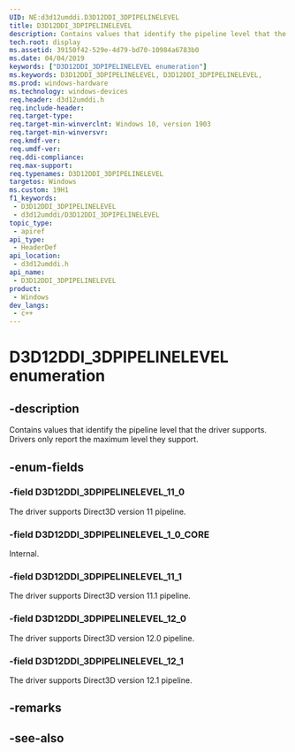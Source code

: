```yaml
---
UID: NE:d3d12umddi.D3D12DDI_3DPIPELINELEVEL
title: D3D12DDI_3DPIPELINELEVEL
description: Contains values that identify the pipeline level that the driver supports.
tech.root: display
ms.assetid: 39150f42-529e-4d79-bd70-10984a6783b0
ms.date: 04/04/2019
keywords: ["D3D12DDI_3DPIPELINELEVEL enumeration"]
ms.keywords: D3D12DDI_3DPIPELINELEVEL, D3D12DDI_3DPIPELINELEVEL,
ms.prod: windows-hardware
ms.technology: windows-devices
req.header: d3d12umddi.h
req.include-header: 
req.target-type: 
req.target-min-winverclnt: Windows 10, version 1903
req.target-min-winversvr: 
req.kmdf-ver: 
req.umdf-ver: 
req.ddi-compliance: 
req.max-support: 
req.typenames: D3D12DDI_3DPIPELINELEVEL
targetos: Windows
ms.custom: 19H1
f1_keywords:
 - D3D12DDI_3DPIPELINELEVEL
 - d3d12umddi/D3D12DDI_3DPIPELINELEVEL
topic_type:
 - apiref
api_type:
 - HeaderDef
api_location:
 - d3d12umddi.h
api_name:
 - D3D12DDI_3DPIPELINELEVEL
product:
 - Windows
dev_langs:
 - c++
---
```


# D3D12DDI_3DPIPELINELEVEL enumeration


## -description

Contains values that identify the pipeline level that the driver supports. Drivers only report the maximum level they support.

## -enum-fields

### -field D3D12DDI_3DPIPELINELEVEL_11_0

The driver supports Direct3D version 11 pipeline.

### -field D3D12DDI_3DPIPELINELEVEL_1_0_CORE

Internal.

### -field D3D12DDI_3DPIPELINELEVEL_11_1

The driver supports Direct3D version 11.1 pipeline.

### -field D3D12DDI_3DPIPELINELEVEL_12_0

The driver supports Direct3D version 12.0 pipeline.

### -field D3D12DDI_3DPIPELINELEVEL_12_1

The driver supports Direct3D version 12.1 pipeline.

## -remarks

## -see-also

